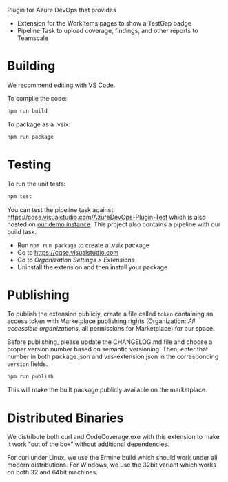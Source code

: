 Plugin for Azure DevOps that provides

- Extension for the WorkItems pages to show a TestGap badge
- Pipeline Task to upload coverage, findings, and other reports to Teamscale

# Building

We recommend editing with VS Code.

To compile the code:

```bash
npm run build
```

To package as a .vsix:

```bash
npm run package
```

# Testing

To run the unit tests:

```bash
npm test
```

You can test the pipeline task against <https://cqse.visualstudio.com/AzureDevOps-Plugin-Test> which is also hosted on [our demo instance](https://demo.teamscale.com).
This project also contains a pipeline with our build task.

- Run `npm run package` to create a .vsix package
- Go to <https://cqse.visualstudio.com>
- Go to _Organization Settings > Extensions_
- Uninstall the extension and then install your package

# Publishing

To publish the extension publicly, create a file called `token` containing an access token with Marketplace publishing rights (Organization: *All accessible organizations*, all permissions for Marketplace) for our space.

Before publishing, please update the CHANGELOG.md file and choose a proper version number based on semantic versioning.
Then, enter that number in both package.json and vss-extension.json in the corresponding `version` fields.

```bash
npm run publish
```

This will make the built package publicly available on the marketplace.

# Distributed Binaries

We distribute both curl and CodeCoverage.exe with this extension to make it work "out of the box" without additional dependencies.

For curl under Linux, we use the Ermine build which should work under all modern distributions.
For Windows, we use the 32bit variant which works on both 32 and 64bit machines.

